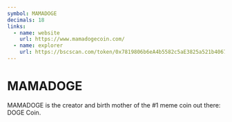 ```yaml
---
symbol: MAMADOGE
decimals: 18
links:
  - name: website
    url: https://www.mamadogecoin.com/
  - name: explorer
    url: https://bscscan.com/token/0x7819806b6eA4b5582c5aE3825a521b4067B5C7fE
---
```


# MAMADOGE

MAMADOGE is the creator and birth mother of the #1 meme coin out there: DOGE Coin.
